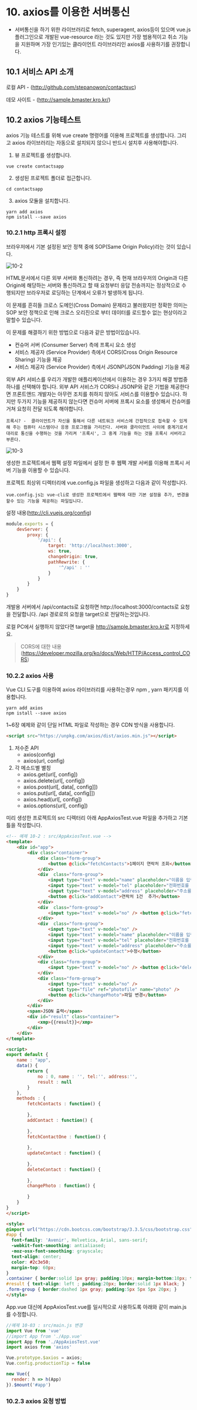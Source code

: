# 10. axios를 이용한 서버통신
- 서버통신을 하기 위한 라이브러리로 fetch, superagent, axios등이 있으며 vue.js 플러그인으로 개발된 vue-resource 라는 것도 있지만 가장 범용적이고 취소 기능을 지원하며 가장 인기있는 클라이언트 라이브러리인 axios를 사용하기를 권장합니다.

## 10.1 서비스 API 소개
로컬 API - (http://github.com/stepanowon/contactsvc)

데모 사이트 - (http://sample.bmaster.kro.kr/)

## 10.2 axios 기능테스트
axios 기능 테스트를 위해 vue create 명령어를 이용해 프로젝트를 생성합니다. 그리고 axios 라이브러리는 자동으로 설치되지 않으니 반드시 설치후 사용해야합니다.

1. 뷰 프로젝트를 생성합니다.
```
vue create contactsapp
```
2. 생성된 프로젝트 폴더로 접근합니다.
```
cd contactsapp
```
3. axios 모듈을 설치합니다.
```
yarn add axios 
npm istall --save axios
```

### 10.2.1 http 프록시 설정
브라우저에서 기본 설정된 보안 정책 중에 SOP(Same Origin Policy)라는 것이 있습니다.

![10-2](10-2.jpeg)

HTML문서에서 다른 외부 서버와 통신하려는 경우, 즉 현재 브라우저의 Origin과 다른 Origin에 해당하는 서버와 통신하려고 할 때 요청부터 응답 전송까지는 정상적으로 수행되지만 브라우저로 로딩하는 단계에서 오류가 발생하게 됩니다.

이 문제를 흔히들 크로스 도메인(Cross Domain) 문제라고 불러왔지만 정확한 의미는 SOP 보안 정책으로 인해 크로스 오리진으로 부터 데이터를 로드할수 없는 현상이라고 말할수 있습니다.

이 문제를 해결하기 위한 방법으로 다음과 같은 방법이있습니다.
- 컨슈머 서버 (Consumer Server) 측에 프록시 요소 생성
- 서비스 제공자 (Service Provider) 측에서 CORS(Cross Origin Resource Sharing) 기능을 제공
- 서비스 제공자 (Service Provider) 측에서 JSONP(JSON Padding) 기능을 제공

외부 API 서비스를 우리가 개발한 애플리케이션에서 이용하는 경우 3가지 해결 방법중 하나를 선택해야 합니다. 외부 API 서비스가 CORS나 JSONP와 같은 기법을 제공한다면 프론트앤드 개발자는 아무런 조치를 취하지 않아도 서비스를 이용할수 있습니다. 하지만 두가지 기능을 제공하지 않는다면 컨슈머 서버에 프록시 요소를 생성해서 컨슈머를 거쳐 요청히 전달 되도록 해야합니다.

`
프록시? -  클라이언트가 자신을 통해서 다른 네트워크 서비스에 간접적으로 접속할 수 있게 해 주는 컴퓨터 시스템이나 응용 프로그램을 가리킨다. 서버와 클라이언트 사이에 중계기로서 대리로 통신을 수행하는 것을 가리켜 '프록시', 그 중계 기능을 하는 것을 프록시 서버라고 부른다.
`

![10-3](10-3.jpeg)

생성한 프로젝트에서 웹팩 설정 파일에서 설정 한 후 웹팩 개발 서버를 이용해 프록시 서버 기능을 이용할 수 있습니다. 

프로젝트 최상위 디렉터리에 vue.config.js 파일을 생성하고 다음과 같이 작성합니다.

`
vue.config.js는 vue-cli로 생성한 프로젝트에서 웹팩에 대한 기본 설정을 추가, 변경을 할수 있는 기능을 제공하는 파일입니다. 
`

설정 내용(http://cli.vuejs.org/config)

```javascript
module.exports = {
    devServer: {
        proxy: {
            '/api': {
                target: 'http://localhost:3000',
                ws: true,
                changeOrigin: true,
                pathRewrite: {
                    '^/api' : ''
                }
            }
        }
    }
}
```

개발용 서버에서 /api/contacts로 요청하면 http://localhost:3000/contacts로 요청을 전달합니다. /api 경로로의 요청을 target으로 전달하는것입니다.

로컬 PC에서 실행하지 않았다면 target을 http://sample.bmaster.kro.kr로 지정하세요.

>CORS에 대한 내용
(https://developer.mozilla.org/ko/docs/Web/HTTP/Access_control_CORS)

### 10.2.2 axios 사용
Vue CLI 도구를 이용하여 axios 라이브러리를 사용하는경우 npm , yarn 패키지를 이용합니다.
```
yarn add axios 
npm istall --save axios
```

1~6장 예제와 같이 단일 HTML 파일로 작성하는 경우 CDN 방식을 사용합니다.
```html
<script src="https://unpkg.com/axios/dist/axios.min.js"></script>
```

1. 저수준 API  
    - axios(config)  
    - axios(url, config)
2. 각 메소드별 별칭
    - axios.get(url[, config])
    - axios.delete(url[, config])
    - axios.post(url[, data[, config]])
    - axios.put(url[, data[, config]])
    - axios.head(url[, config])
    - axios.options(url[, config])

미리 생성한 프로젝트의 src 디렉터리 아래 AppAxiosTest.vue 파일을 추가하고 기본틀을 작성합니다.

```html
<!-- 예제 10-2 : src/AppAxiosTest.vue -->
<template>
    <div id="app">
        <div class="container">
            <div class="form-group">
                <button @click="fetchContacts">1페이지 연락처 조회</button>
            </div>
            <div  class="form-group">
                <input type="text" v-model="name" placeholder="이름을 입력합니다" />
                <input type="text" v-model="tel" placeholder="전화번호를 입력합니다" />
                <input type="text" v-model="address" placeholder="주소를 입력합니다" />
                <button @click="addContact">연락처 1건  추가</button>
            </div>
            <div  class="form-group">
                <input type="text" v-model="no" /> <button @click="fetchContactOne">연락처 1건  조회</button>
            </div>
            <div  class="form-group">
                <input type="text" v-model="no" />
                <input type="text" v-model="name" placeholder="이름을 입력합니다" />
                <input type="text" v-model="tel" placeholder="전화번호를 입력합니다" />
                <input type="text" v-model="address" placeholder="주소를 입력합니다" />
                <button @click="updateContact">수정</button>
            </div>
            <div class="form-group">
                <input type="text" v-model="no" /> <button @click="deleteContact">삭제</button>
            </div>
            <div class="form-group">
                <input type="text" v-model="no" />
                <input type="file" ref="photofile" name="photo" /> 
                <button @click="changePhoto">파일 변경</button>
            </div>
        </div>
        <span>JSON 출력</span>
        <div id="result" class="container">
            <xmp>{{result}}</xmp>
        </div>
    </div>
</template>

<script>
export default {
    name : "app",
    data() {
        return {
            no : 0, name : '', tel:'', address:'',
            result : null
        }
    },
    methods : {
        fetchContacts : function() {
            
        },
        addContact : function() {
            
        },
        fetchContactOne : function() {
            
        },
        updateContact : function() {
            
        },
        deleteContact : function() {
            
        },
        changePhoto : function() {
            
        }
    }
}
</script>

<style>
@import url("https://cdn.bootcss.com/bootstrap/3.3.5/css/bootstrap.css");
#app {
  font-family: 'Avenir', Helvetica, Arial, sans-serif;
  -webkit-font-smoothing: antialiased;
  -moz-osx-font-smoothing: grayscale;
  text-align: center;
  color: #2c3e50;
  margin-top: 60px;
}
.container { border:solid 1px gray; padding:10px; margin-bottom:10px; text-align:left; }
#result { text-align: left ; padding:20px; border:solid 1px black; }
.form-group { border:dashed 1px gray; padding:5px 5px 5px 20px; }
</style>
```
App.vue 대신에 AppAxiosTest.vue를 일시적으로 사용하도록 아래와 같이 main.js를 수정합니다.
```javascript
//예제 10-03 : src/main.js 변경
import Vue from 'vue'
//import App from './App.vue'
import App from './AppAxiosTest.vue'
import axios from 'axios'

Vue.prototype.$axios = axios;
Vue.config.productionTip = false

new Vue({
  render: h => h(App)
}).$mount('#app')

```

### 10.2.3 axios 요청 방법